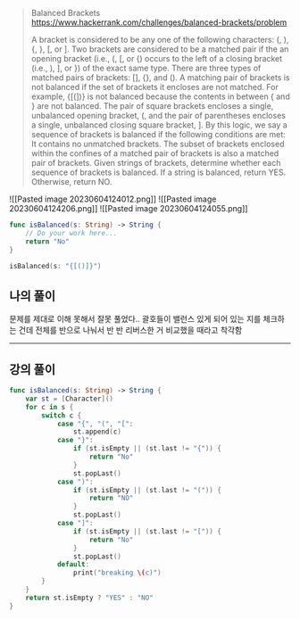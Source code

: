> Balanced Brackets
> https://www.hackerrank.com/challenges/balanced-brackets/problem
> 
> A bracket is considered to be any one of the following characters: (, ), {, }, [, or ].
> Two brackets are considered to be a matched pair if the an opening bracket (i.e., (, [, or {) occurs to the left of a closing bracket (i.e., ), ], or }) of the exact same type. There are three types of matched pairs of brackets: [], {}, and ().
> A matching pair of brackets is not balanced if the set of brackets it encloses are not matched. For example, {[(])} is not balanced because the contents in between { and } are not balanced. The pair of square brackets encloses a single, unbalanced opening bracket, (, and the pair of parentheses encloses a single, unbalanced closing square bracket, ].
> By this logic, we say a sequence of brackets is balanced if the following conditions are met:
> It contains no unmatched brackets.
> The subset of brackets enclosed within the confines of a matched pair of brackets is also a matched pair of brackets.
> Given  strings of brackets, determine whether each sequence of brackets is balanced. If a string is balanced, return YES. Otherwise, return NO.

![[Pasted image 20230604124012.png]]
![[Pasted image 20230604124206.png]]
![[Pasted image 20230604124055.png]]

```swift
func isBalanced(s: String) -> String {
	// Do your work here...
	return "No"
}

isBalanced(s: "{[()]}")
```



## 나의 풀이

문제를 제대로 이해 못해서 잘못 풀었다..
괄호들이 밸런스 있게 되어 있는 지를 체크하는 건데
전체를 반으로 나눠서 반 반 리버스한 거 비교했을 때라고 착각함

---

## 강의 풀이
```swift
func isBalanced(s: String) -> String {
    var st = [Character]()
    for c in s {
        switch c {
            case "{", "(", "[":
                st.append(c)
            case "}":
                if (st.isEmpty || (st.last != "{")) {
                    return "No"
                }
                st.popLast()
            case ")":
                if (st.isEmpty || (st.last != "(")) {
                    return "NO"
                }
                st.popLast()
            case "]":
                if (st.isEmpty || (st.last != "[")) {
                    return "No"
                }
                st.popLast()
            default:
                print("breaking \(c)")
        }
    }
    return st.isEmpty ? "YES" : "NO"
}
```
